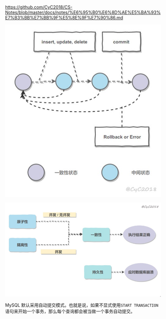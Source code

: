 https://github.com/CyC2018/CS-Notes/blob/master/docs/notes/%E6%95%B0%E6%8D%AE%E5%BA%93%E7%B3%BB%E7%BB%9F%E5%8E%9F%E7%90%86.md



![img](assets/731a5e8f-a2c2-43ff-b8dd-6aeb9fffbe26.jpg) 





![img](assets/8036ba3d-8de9-44aa-bf5d-1f8ca18ae89b.jpg) 



MySQL 默认采用自动提交模式。也就是说，如果不显式使用`START TRANSACTION`语句来开始一个事务，那么每个查询都会被当做一个事务自动提交。 

